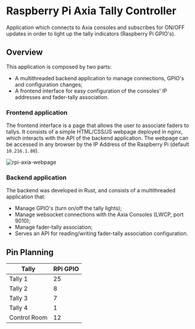 # Raspberry Pi Axia Tally Controller

Application which connects to Axia consoles and subscribes for ON/OFF updates in order to light up the tally indicators (Raspberry Pi GPIO's).

## Overview

This application is composed by two parts: 
*  A multithreaded backend application to manage connections, GPIO's and configuration changes;
*  A frontend interface for easy configuration of the consoles' IP addresses and fader-tally association.

### Frontend application

The frontend interface is a page that allows the user to associate faders to tallys.
It consists of a simple HTML/CSS/JS webpage deployed in nginx, which interacts with the API of the backend application.
The webpage can be accessed in any browser by the IP Address of the Raspberry Pi (default `10.216.1.80`).


![rpi-axia-webpage](https://github.com/Xornotor/RPi-Axia-Tally-Controller/assets/26725302/d1a02c55-5dcb-43da-a2af-404e32bea9a7)

### Backend application

The backend was developed in Rust, and consists of a multithreaded application that:
* Manage GPIO's (turn on/off the tally lights);
* Manage websocket connections with the Axia Consoles (LWCP, port 9010);
* Manage fader-tally association;
* Serves an API for reading/writing fader-tally association configuration.

## Pin Planning

| **Tally**    | **RPi GPIO** |
|--------------|--------------|
| Tally 1      | 25           |
| Tally 2      | 8            |
| Tally 3      | 7            |
| Tally 4      | 1            |
| Control Room | 12           |
